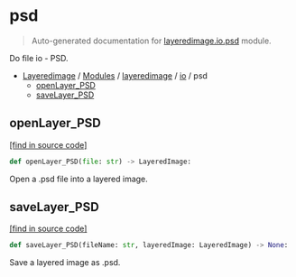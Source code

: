 # psd

> Auto-generated documentation for [layeredimage.io.psd](../../../layeredimage/io/psd.py) module.

Do file io - PSD.

- [Layeredimage](../../README.md#layeredimage-index) / [Modules](../../README.md#layeredimage-modules) / [layeredimage](../index.md#layeredimage) / [io](index.md#io) / psd
    - [openLayer_PSD](#openlayer_psd)
    - [saveLayer_PSD](#savelayer_psd)

## openLayer_PSD

[[find in source code]](../../../layeredimage/io/psd.py#L16)

```python
def openLayer_PSD(file: str) -> LayeredImage:
```

Open a .psd file into a layered image.

## saveLayer_PSD

[[find in source code]](../../../layeredimage/io/psd.py#L86)

```python
def saveLayer_PSD(fileName: str, layeredImage: LayeredImage) -> None:
```

Save a layered image as .psd.

